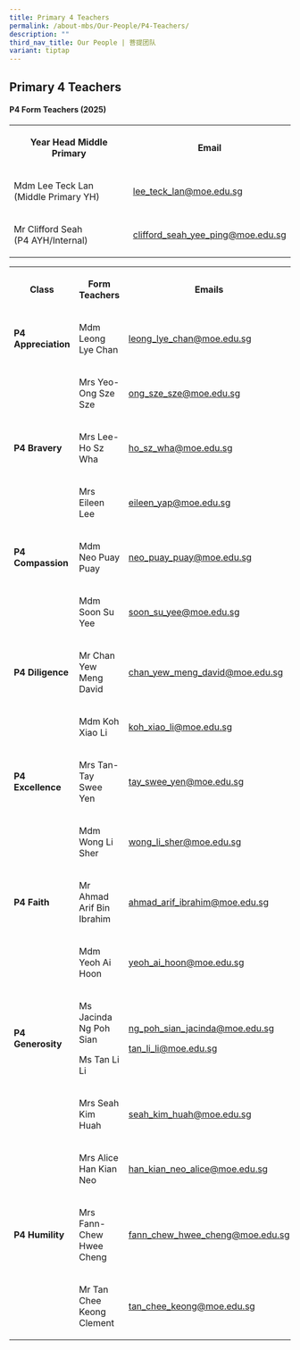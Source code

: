 ```yaml
---
title: Primary 4 Teachers
permalink: /about-mbs/Our-People/P4-Teachers/
description: ""
third_nav_title: Our People | 菩提团队
variant: tiptap
---
```

<h2><strong>Primary 4 Teachers</strong></h2>
<h4><strong>P4 Form Teachers (2025)</strong></h4>
<table style="minWidth: 50px">
<colgroup>
<col>
<col>
</colgroup>
<tbody>
<tr>
<th rowspan="1" colspan="1">
<p>Year Head Middle Primary</p>
</th>
<th rowspan="1" colspan="1">
<p>Email</p>
</th>
</tr>
<tr>
<td rowspan="1" colspan="1">
<p>Mdm Lee Teck Lan (Middle Primary YH)</p>
</td>
<td rowspan="1" colspan="1">
<p><a href="mailto:lee_teck_lan@moe.edu.sg" rel="noopener noreferrer nofollow" target="_blank">lee_teck_lan@moe.edu.sg</a>
</p>
</td>
</tr>
<tr>
<td rowspan="1" colspan="1">
<p>Mr Clifford Seah
<br>(P4 AYH/Internal)</p>
</td>
<td rowspan="1" colspan="1">
<p><a href="mailto:clifford_seah_yee_ping@moe.edu.sg" rel="noopener noreferrer nofollow" target="_blank">clifford_seah_yee_ping@moe.edu.sg</a>
</p>
</td>
</tr>
</tbody>
</table>
<table style="minWidth: 75px">
<colgroup>
<col>
<col>
<col>
</colgroup>
<tbody>
<tr>
<th rowspan="1" colspan="1">
<p>Class</p>
</th>
<th rowspan="1" colspan="1">
<p>Form Teachers</p>
</th>
<th rowspan="1" colspan="1">
<p>Emails</p>
</th>
</tr>
<tr>
<td rowspan="1" colspan="1">
<p><strong>P4 Appreciation</strong>
</p>
</td>
<td rowspan="1" colspan="1">
<p>Mdm Leong Lye Chan</p>
</td>
<td rowspan="1" colspan="1">
<p><a href="mailto:leong_lye_chan@moe.edu.sg" rel="noopener noreferrer nofollow" target="_blank">leong_lye_chan@moe.edu.sg</a>
</p>
</td>
</tr>
<tr>
<td rowspan="1" colspan="1">
<p></p>
</td>
<td rowspan="1" colspan="1">
<p>Mrs Yeo-Ong Sze Sze</p>
</td>
<td rowspan="1" colspan="1">
<p><a href="mailto:ong_sze_sze@moe.edu.sg" rel="noopener noreferrer nofollow" target="_blank">ong_sze_sze@moe.edu.sg</a>
</p>
</td>
</tr>
<tr>
<td rowspan="1" colspan="1">
<p><strong>P4 Bravery</strong>
</p>
</td>
<td rowspan="1" colspan="1">
<p>Mrs Lee-Ho Sz Wha</p>
</td>
<td rowspan="1" colspan="1">
<p><a href="mailto:ho_sz_wha@moe.edu.sg" rel="noopener noreferrer nofollow" target="_blank">ho_sz_wha@moe.edu.sg</a>
</p>
</td>
</tr>
<tr>
<td rowspan="1" colspan="1">
<p></p>
</td>
<td rowspan="1" colspan="1">
<p>Mrs Eileen Lee</p>
</td>
<td rowspan="1" colspan="1">
<p><a href="eileen_yap@moe.edu.sg" rel="noopener noreferrer nofollow" target="_blank">eileen_yap@moe.edu.sg</a>
</p>
</td>
</tr>
<tr>
<td rowspan="1" colspan="1">
<p><strong>P4 Compassion</strong>
</p>
</td>
<td rowspan="1" colspan="1">
<p>Mdm Neo Puay Puay</p>
</td>
<td rowspan="1" colspan="1">
<p><a href="mailto:neo_puay_puay@moe.edu.sg" rel="noopener noreferrer nofollow" target="_blank">neo_puay_puay@moe.edu.sg</a>
</p>
</td>
</tr>
<tr>
<td rowspan="1" colspan="1">
<p></p>
</td>
<td rowspan="1" colspan="1">
<p>Mdm Soon Su Yee</p>
</td>
<td rowspan="1" colspan="1">
<p><a href="mailto:soon_su_yee@moe.edu.sg" rel="noopener noreferrer nofollow" target="_blank">soon_su_yee@moe.edu.sg</a>
</p>
</td>
</tr>
<tr>
<td rowspan="1" colspan="1">
<p><strong>P4 Diligence</strong>
</p>
</td>
<td rowspan="1" colspan="1">
<p>Mr Chan Yew Meng David</p>
</td>
<td rowspan="1" colspan="1">
<p><a href="mailto:chan_yew_meng_david@moe.edu.sg" rel="noopener noreferrer nofollow" target="_blank">chan_yew_meng_david@moe.edu.sg</a>
</p>
</td>
</tr>
<tr>
<td rowspan="1" colspan="1">
<p></p>
</td>
<td rowspan="1" colspan="1">
<p>Mdm Koh Xiao Li</p>
</td>
<td rowspan="1" colspan="1">
<p><a href="mailto:koh_xiao_li@moe.edu.sg" rel="noopener noreferrer nofollow" target="_blank">koh_xiao_li@moe.edu.sg</a>
</p>
</td>
</tr>
<tr>
<td rowspan="1" colspan="1">
<p><strong>P4 Excellence</strong>
</p>
</td>
<td rowspan="1" colspan="1">
<p>Mrs Tan-Tay Swee Yen</p>
</td>
<td rowspan="1" colspan="1">
<p><a href="mailto:tay_swee_yen@moe.edu.sg" rel="noopener noreferrer nofollow" target="_blank">tay_swee_yen@moe.edu.sg</a>
</p>
</td>
</tr>
<tr>
<td rowspan="1" colspan="1">
<p></p>
</td>
<td rowspan="1" colspan="1">
<p>Mdm Wong Li Sher</p>
</td>
<td rowspan="1" colspan="1">
<p><a href="mailto:wong_li_sher@moe.edu.sg" rel="noopener noreferrer nofollow" target="_blank">wong_li_sher@moe.edu.sg</a>
</p>
</td>
</tr>
<tr>
<td rowspan="1" colspan="1">
<p><strong>P4 Faith</strong>
</p>
</td>
<td rowspan="1" colspan="1">
<p>Mr Ahmad Arif Bin Ibrahim</p>
</td>
<td rowspan="1" colspan="1">
<p><a href="mailto:ahmad_arif_ibrahim@moe.edu.sg" rel="noopener noreferrer nofollow" target="_blank">ahmad_arif_ibrahim@moe.edu.sg</a>
</p>
</td>
</tr>
<tr>
<td rowspan="1" colspan="1">
<p></p>
</td>
<td rowspan="1" colspan="1">
<p>Mdm Yeoh Ai Hoon</p>
</td>
<td rowspan="1" colspan="1">
<p><a href="mailto:yeoh_ai_hoon@moe.edu.sg" rel="noopener noreferrer nofollow" target="_blank">yeoh_ai_hoon@moe.edu.sg</a>
</p>
</td>
</tr>
<tr>
<td rowspan="1" colspan="1">
<p><strong>P4 Generosity</strong>
</p>
</td>
<td rowspan="1" colspan="1">
<p>Ms Jacinda Ng Poh Sian</p>
<p>Ms Tan Li Li</p>
</td>
<td rowspan="1" colspan="1">
<p><a href="mailto:ng_poh_sian_jacinda@moe.edu.sg" rel="noopener noreferrer nofollow" target="_blank">ng_poh_sian_jacinda@moe.edu.sg</a>
</p>
<p><a href="mailto:tan_li_li@moe.edu.sg" rel="noopener noreferrer nofollow" target="_blank">tan_li_li@moe.edu.sg</a>
</p>
</td>
</tr>
<tr>
<td rowspan="1" colspan="1">
<p></p>
</td>
<td rowspan="1" colspan="1">
<p>Mrs Seah Kim Huah</p>
</td>
<td rowspan="1" colspan="1">
<p><a href="mailto:seah_kim_huah@moe.edu.sg" rel="noopener noreferrer nofollow" target="_blank">seah_kim_huah@moe.edu.sg</a>
</p>
</td>
</tr>
<tr>
<td rowspan="1" colspan="1">
<p></p>
</td>
<td rowspan="1" colspan="1">
<p>Mrs Alice Han Kian Neo</p>
</td>
<td rowspan="1" colspan="1">
<p><a href="mailto:han_kian_neo_alice@moe.edu.sg" rel="noopener noreferrer nofollow" target="_blank">han_kian_neo_alice@moe.edu.sg</a>
</p>
</td>
</tr>
<tr>
<td rowspan="1" colspan="1">
<p><strong>P4 Humility</strong>
</p>
</td>
<td rowspan="1" colspan="1">
<p>Mrs Fann-Chew Hwee Cheng</p>
</td>
<td rowspan="1" colspan="1">
<p><a href="mailto:fann_chew_hwee_cheng@moe.edu.sg" rel="noopener noreferrer nofollow" target="_blank">fann_chew_hwee_cheng@moe.edu.sg</a>
</p>
</td>
</tr>
<tr>
<td rowspan="1" colspan="1">
<p></p>
</td>
<td rowspan="1" colspan="1">
<p>Mr Tan Chee Keong Clement</p>
</td>
<td rowspan="1" colspan="1">
<p><a href="mailto:tan_chee_keong@moe.edu.sg" rel="noopener noreferrer nofollow" target="_blank">tan_chee_keong@moe.edu.sg</a>
</p>
</td>
</tr>
</tbody>
</table>
<p></p>